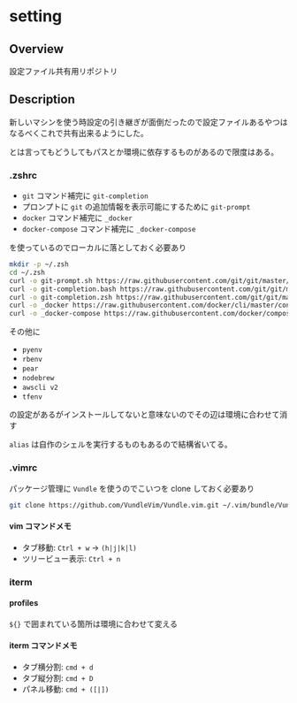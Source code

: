 # setting

## Overview

設定ファイル共有用リポジトリ

## Description

新しいマシンを使う時設定の引き継ぎが面倒だったので設定ファイルあるやつはなるべくこれで共有出来るようにした。

とは言ってもどうしてもパスとか環境に依存するものがあるので限度はある。

### .zshrc

- `git` コマンド補完に `git-completion`
- プロンプトに `git` の追加情報を表示可能にするために `git-prompt`
- `docker` コマンド補完に `_docker`
- `docker-compose` コマンド補完に `_docker-compose`

を使っているのでローカルに落としておく必要あり

```bash
mkdir -p ~/.zsh
cd ~/.zsh
curl -o git-prompt.sh https://raw.githubusercontent.com/git/git/master/contrib/completion/git-prompt.sh
curl -o git-completion.bash https://raw.githubusercontent.com/git/git/master/contrib/completion/git-completion.bash
curl -o git-completion.zsh https://raw.githubusercontent.com/git/git/master/contrib/completion/git-completion.zsh
curl -o _docker https://raw.githubusercontent.com/docker/cli/master/contrib/completion/zsh/_docker
curl -o _docker-compose https://raw.githubusercontent.com/docker/compose/$(docker-compose version --short)/contrib/completion/zsh/_docker-compose
```

その他に

- `pyenv`
- `rbenv`
- `pear`
- `nodebrew`
- `awscli v2`
- `tfenv`

の設定があるがインストールしてないと意味ないのでその辺は環境に合わせて消す

`alias` は自作のシェルを実行するものもあるので結構省いてる。

### .vimrc

パッケージ管理に `Vundle` を使うのでこいつを clone しておく必要あり

```bash
git clone https://github.com/VundleVim/Vundle.vim.git ~/.vim/bundle/Vundle.vim
```

#### vim コマンドメモ

- タブ移動: `Ctrl + w` → `(h|j|k|l)`
- ツリービュー表示: `Ctrl + n`

### iterm

#### profiles

`${}` で囲まれている箇所は環境に合わせて変える

#### iterm コマンドメモ

- タブ横分割: `cmd + d`
- タブ縦分割: `cmd + D`
- パネル移動: `cmd + ([|])`

